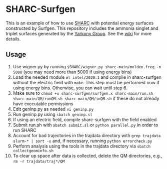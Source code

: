 # SHARC-Surfgen
This is an example of how to use [SHARC](https://github.com/sharc-md/sharc) with potential energy surfaces constructed by Surfgen.
This repository includes the ammonia singlet and triplet surfaces generated by the [Yarkony Group](https://github.com/yarkonygrp/).
See the [wiki](https://github.com/cavanes1/SHARC-Surfgen/wiki) for more details.

## Usage

1. Use wigner.py by running `$SHARC/wigner.py sharc-main/molden.freq -n 5000` (you may need more than 5000 if using energy bins)
2. Load the needed module `ml intel/2020.1` and compile in sharc-surfgen without the electric field with `make`. This step must be performed now if using energy bins. Otherwise, you can wait until step 6.
3. Make sure to `chmod +x sharc-surfgen/surfgen.x sharc-main/run.sh sharc-main/QM/runQM.sh sharc-main/QM/inQM.sh` if these do not already have executable permissions
5. Edit geninp.py as needed `vi geninp.py`
4. Run geninp.py using `sbatch geninp.sl`
6. If using an electric field, compile sharc-surfgen with the field enabled
7. Submit run.sh with `sbatch submit.sl` or `python parallel.py` in order to run SHARC
8. Account for bad trajectories in the trajdata directory with `grep trajdata slurm-* | sort -u` and, if necessary, running `python errorcheck.py`
9. Perform analysis using the tools in the trajdata directory via `sbatch collectgeominfo.sh`
10. To clear up space after data is collected, delete the QM directories, e.g., `rm -r trajdata/traj*/QM`

